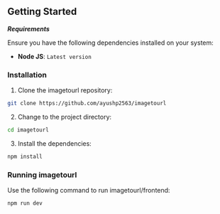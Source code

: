 ##  Getting Started

***Requirements***

Ensure you have the following dependencies installed on your system:

* **Node JS**: `Latest version`

###  Installation

1. Clone the imagetourl repository:

```sh
git clone https://github.com/ayushp2563/imagetourl
```

2. Change to the project directory:

```sh
cd imagetourl
```

3. Install the dependencies:
   
```sh
npm install
```

###  Running imagetourl

Use the following command to run imagetourl/frontend:

```sh
npm run dev
```


